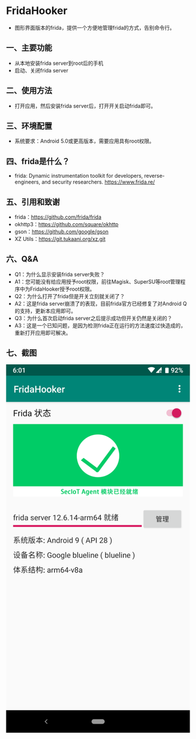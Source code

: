 # FridaHooker
- 图形界面版本的frida，提供一个方便地管理frida的方式，告别命令行。

## 一、主要功能
- 从本地安装frida server到root后的手机
- 启动、关闭frida server

## 二、使用方法
- 打开应用，然后安装frida server后，打开开关启动frida即可。

## 三、环境配置
- 系统要求：Android 5.0或更高版本，需要应用具有root权限。

## 四、frida是什么？
- frida: Dynamic instrumentation toolkit for developers, reverse-engineers, and security researchers.  https://www.frida.re/

## 五、引用和致谢
- frida：https://github.com/frida/frida
- okhttp3：https://github.com/square/okhttp
- gson：https://github.com/google/gson
- XZ Utils：https://git.tukaani.org/xz.git

## 六、Q&A
- Q1：为什么显示安装frida server失败？
- A1：您可能没有给应用授予root权限，前往Magisk、SuperSU等root管理程序中为FridaHooker授予root权限。
- Q2：为什么打开了frida但是开关立刻就关闭了？
- A2：这是frida server崩溃了的表现，目前frida官方已经修复了对Android Q的支持，更新本应用即可。
- Q3：为什么首次启动frida server之后提示成功但开关仍然是关闭的？
- A3：这是一个已知问题，是因为检测frida正在运行的方法速度过快造成的，重新打开应用即可解决。

## 七、截图
<img src="img/demo.png" />
